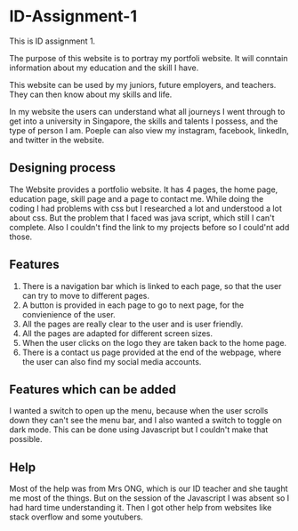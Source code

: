 # ID-Assignment-1

This is ID assignment 1.

The purpose of this website is to portray my portfoli website. It will conntain information about my education and the skill I have.

This website can be used by my juniors, future employers, and teachers. They can then know about my skills and life.

In my website the users can understand what all journeys I went through to get into a university in Singapore, the skills and talents I possess, and the type of person I am.
Poeple can also view my instagram, facebook, linkedIn, and twitter in the website.

## Designing process

The Website provides a portfolio website. It has 4 pages, the home page, education page, skill page and a page to contact me. While doing the coding I had problems with css but I researched a lot and understood a lot about css. But the problem that I faced was java script, which still I can't complete. Also I couldn't find the link to my projects before so I could'nt add those.

## Features

1. There is a navigation bar which is linked to each page, so that the user can try to move to different pages.
2. A button is provided in each page to go to next page, for the convienience of the user.
3. All the pages are really clear to the user and is user friendly.
4. All the pages are adapted for different screen sizes.
5. When the user clicks on the logo they are taken back to the home page.
6. There is a contact us page provided at the end of the webpage, where the user can also find my social media accounts.

## Features which can be added

I wanted a switch to open up the menu, because when the user scrolls down they can't see the menu bar, and I also wanted a switch to toggle on dark mode. This can be done using Javascript but I couldn't make that possible.

## Help

Most of the help was from Mrs ONG, which is our ID teacher and she taught me most of the things. But on the session of the Javascript I was absent so I had hard time understanding it. Then I got other help from websites like stack overflow and some youtubers.
